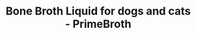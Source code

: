 ---
title: "Bone Broth Liquid for dogs and cats - PrimeBroth"
description: "Bone Broth Liquid for dogs and cats. PrimeBroth, NZ's animal based wellness drink and meal topper for pets"
type: custom
layout: products/pets-v1
beefpricesmalllink: price_1P4rzrABkrUo6tgOmv6kST7n
beefpricemediumlink: 
beefpricelargelink: 
chickenpricesmalllink: 
chickenpricemediumlink: 
chickenpricelargelink: 
lambpricesmalllink:
lambpricemediumlink:
lambpricelargelink:
wipe: true
---